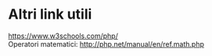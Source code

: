 # Altri link utili

https://www.w3schools.com/php/  
Operatori matematici: http://php.net/manual/en/ref.math.php
